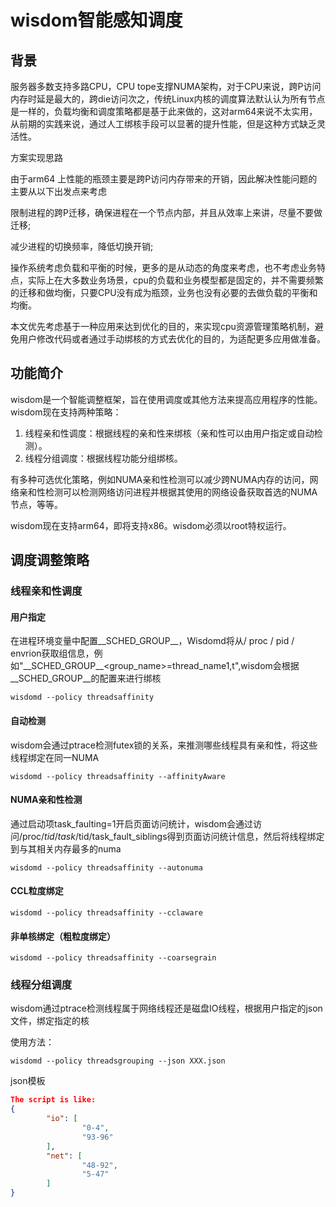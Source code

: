 # wisdom智能感知调度

## 背景

服务器多数支持多路CPU，CPU tope支撑NUMA架构，对于CPU来说，跨P访问内存时延是最大的，跨die访问次之，传统Linux内核的调度算法默认认为所有节点是一样的，负载均衡和调度策略都是基于此来做的，这对arm64来说不太实用，从前期的实践来说，通过人工绑核手段可以显著的提升性能，但是这种方式缺乏灵活性。

方案实现思路

由于arm64 上性能的瓶颈主要是跨P访问内存带来的开销，因此解决性能问题的主要从以下出发点来考虑

限制进程的跨P迁移，确保进程在一个节点内部，并且从效率上来讲，尽量不要做迁移; 

减少进程的切换频率，降低切换开销; 

操作系统考虑负载和平衡的时候，更多的是从动态的角度来考虑，也不考虑业务特点，实际上在大多数业务场景，cpu的负载和业务模型都是固定的，并不需要频繁的迁移和做均衡，只要CPU没有成为瓶颈，业务也没有必要的去做负载的平衡和均衡。

本文优先考虑基于一种应用来达到优化的目的，来实现cpu资源管理策略机制，避免用户修改代码或者通过手动绑核的方式去优化的目的，为适配更多应用做准备。


## 功能简介

wisdom是一个智能调整框架，旨在使用调度或其他方法来提高应用程序的性能。wisdom现在支持两种策略：

1. 线程亲和性调度：根据线程的亲和性来绑核（亲和性可以由用户指定或自动检测）。
2. 线程分组调度：根据线程功能分组绑核。

有多种可选优化策略，例如NUMA亲和性检测可以减少跨NUMA内存的访问，网络亲和性检测可以检测网络访问进程并根据其使用的网络设备获取首选的NUMA节点，等等。

wisdom现在支持arm64，即将支持x86。wisdom必须以root特权运行。

## 调度调整策略

### 线程亲和性调度

#### 用户指定

在进程环境变量中配置\_\_SCHED_GROUP\_\_，Wisdomd将从/ proc / pid / envrion获取组信息，例如"\_\_SCHED_GROUP\_\_<group_name>=thread_name1,t",wisdom会根据\_\_SCHED_GROUP\_\_的配置来进行绑核

```shell
wisdomd --policy threadsaffinity 
```

#### 自动检测

wisdom会通过ptrace检测futex锁的关系，来推测哪些线程具有亲和性，将这些线程绑定在同一NUMA

```shell
wisdomd --policy threadsaffinity --affinityAware
```

#### NUMA亲和性检测

通过启动项task_faulting=1开启页面访问统计，wisdom会通过访问/proc/$tid/task/$tid/task_fault_siblings得到页面访问统计信息，然后将线程绑定到与其相关内存最多的numa

```shell
wisdomd --policy threadsaffinity --autonuma
```

#### CCL粒度绑定

```shell
wisdomd --policy threadsaffinity --cclaware
```

#### 非单核绑定（粗粒度绑定）

```shell
wisdomd --policy threadsaffinity --coarsegrain
```

### 线程分组调度

wisdom通过ptrace检测线程属于网络线程还是磁盘IO线程，根据用户指定的json文件，绑定指定的核

使用方法：

```shell
wisdomd --policy threadsgrouping --json XXX.json
```

json模板

```json
The script is like:
{
        "io": [
                "0-4",
                "93-96"
        ],
        "net": [
                "48-92",
                "5-47"
        ]
}
```

